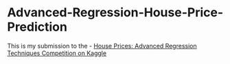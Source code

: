 # Advanced-Regression-House-Price-Prediction

This is my submission to the -
[House Prices: Advanced Regression Techniques Competition on Kaggle](https://www.kaggle.com/competitions/house-prices-advanced-regression-techniques)
